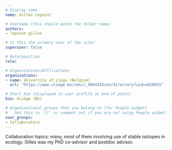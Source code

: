 ```yaml
---
# Display name
name: Gilles Lepoint

# Username (this should match the folder name)
authors:
- lepoint-gilles

# Is this the primary user of the site?
superuser: false

# Role/position
role: 

# Organizations/Affiliations
organizations:
- name: University of Liège (Belgium)
  url: "https://www.uliege.be/cms/c_9054334/en/directory?uid=u016031"

# Short bio (displayed in user profile at end of posts)
bio: ULiège (BE)

# Organizational groups that you belong to (for People widget)
#   Set this to `[]` or comment out if you are not using People widget.
user_groups:
- Collaborators
---
```

Collaboration topics: many, most of them involving use of stable isotopes in ecology. Gilles was my PhD co-advisor and postdoc advisor.
